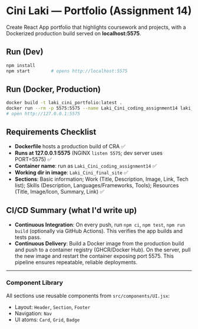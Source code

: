 # Cini Laki — Portfolio (Assignment 14)

Create React App portfolio that highlights coursework and projects, with a Dockerized production build served on **localhost:5575**.

## Run (Dev)
```bash
npm install
npm start        # opens http://localhost:5575
```

## Run (Docker, Production)
```bash
docker build -t laki_cini_portfolio:latest .
docker run --rm -p 5575:5575 --name Laki_Cini_coding_assignment14 laki_cini_portfolio:latest
# open http://127.0.0.1:5575
```

## Requirements Checklist
- **Dockerfile** hosts a production build of CRA ✅
- **Runs at 127.0.0.1:5575** (NGINX `listen 5575`; dev server uses PORT=5575) ✅
- **Container name**: run as `Laki_Cini_coding_assignment14` ✅
- **Working dir in image**: `Laki_Cini_final_site` ✅
- **Sections**: Basic information; Work (Title, Description, Image, Link, Tech list); Skills (Description, Languages/Frameworks, Tools); Resources (Title, Image/Icon, Summary, Link) ✅

## CI/CD Summary (what I'd write up)
- **Continuous Integration**: On every push, run `npm ci`, `npm test`, `npm run build` (optionally via GitHub Actions). This verifies the app builds and tests pass.
- **Continuous Delivery**: Build a Docker image from the production build and push to a container registry (GHCR/Docker Hub). On the server, pull the new image and restart the container exposing port 5575. This pipeline ensures repeatable, reliable deployments.

---

### Component Library
All sections use reusable components from `src/components/UI.jsx`:
- Layout: `Header`, `Section`, `Footer`
- Navigation: `Nav`
- UI atoms: `Card`, `Grid`, `Badge`

